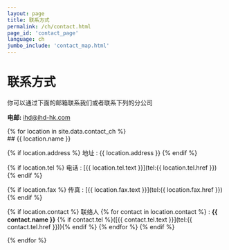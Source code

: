 ```yaml
---
layout: page
title: 联系方式
permalink: /ch/contact.html
page_id: 'contact_page'
language: ch
jumbo_include: 'contact_map.html'
---
```


# 联系方式

<div class="row"><div class="col-md-12">
你可以通过下面的邮箱联系我们或者联系下列的分公司

**电邮:** [ihd@ihd-hk.com](mailto:ihd@ihd-hk.com)
</div></div>

<div class="row">
{% for location in site.data.contact_ch %}
<div class="col-md-6 my-4">
## {{ location.name }}

{% if location.address %}
地址
: {{ location.address }}
{% endif %}


{% if location.tel %}
电话
: [{{ location.tel.text }}](tel:{{ location.tel.href }})
{% endif %}


{% if location.fax %}
传真
: [{{ location.fax.text }}](tel:{{ location.fax.href }})
{% endif %}


{% if location.contact %}
联络人
{% for contact in location.contact %}
: **{{ contact.name }}** {% if contact.tel %}([{{ contact.tel.text }}](tel:{{ contact.tel.href }})){% endif %}
{% endfor %}
{% endif %}


</div>
{% endfor %}

</div>
